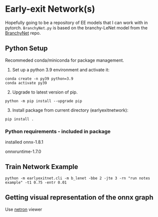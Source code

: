 # Early-exit Network(s)
Hopefully going to be a repository of EE models that I can work with in pytorch.
`BranchyNet.py` is based on the branchy-LeNet model from the [BranchyNet](https://github.com/kunglab/branchynet) repo.


## Python Setup
Recommeded conda/miniconda for package management.

1. Set up a python 3.9 environment and activate it:

```
conda create -n py39 python=3.9
conda activate py39
```

2. Upgrade to latest version of pip.

`python -m pip install --upgrade pip`

3. Install package from current directory (earlyexitnetwork):

`pip install .`

### Python requirements - included in package
installed onnx-1.8.1 

onnxruntime-1.7.0 

## Train Network Example

`python -m earlyexitnet.cli -m b_lenet -bbe 2 -jte 3 -rn "run notes example" -t1 0.75 -entr 0.01`

## Getting visual representation of the onnx graph
Use [netron](ihttps://netron.app/) viewer

